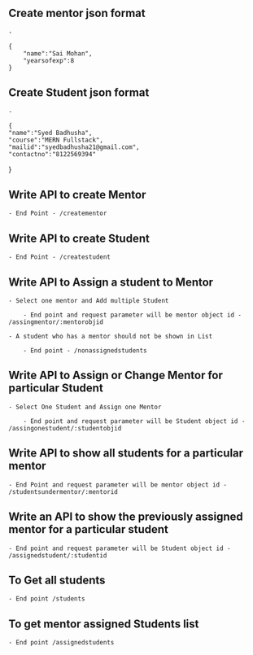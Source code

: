 ## Create mentor json format

    -

    {
        "name":"Sai Mohan",
        "yearsofexp":8
    }

## Create Student json format

    -

    {
    "name":"Syed Badhusha",
    "course":"MERN Fullstack",
    "mailid":"syedbadhusha21@gmail.com",
    "contactno":"8122569394"
}

## Write API to create Mentor

    - End Point - /creatementor

## Write API to create Student

    - End Point - /createstudent

## Write API to Assign a student to Mentor

    - Select one mentor and Add multiple Student

        - End point and request parameter will be mentor object id - /assingmentor/:mentorobjid

    - A student who has a mentor should not be shown in List

        - End point - /nonassignedstudents

## Write API to Assign or Change Mentor for particular Student

    - Select One Student and Assign one Mentor

        - End point and request parameter will be Student object id - /assingonestudent/:studentobjid

## Write API to show all students for a particular mentor

    - End Point and request parameter will be mentor object id - /studentsundermentor/:mentorid

## Write an API to show the previously assigned mentor for a particular student

    - End point and request parameter will be Student object id - /assignedstudent/:studentid

## To Get all students 

    - End point /students

## To get mentor assigned Students list

    - End point /assignedstudents